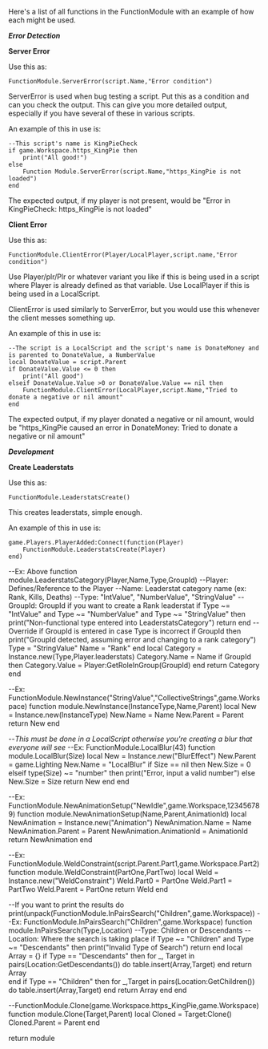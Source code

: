 Here's a list of all functions in the FunctionModule with an example of how each might be used.

**_Error Detection_**

**Server Error**

 Use this as:
 ```
 FunctionModule.ServerError(script.Name,"Error condition")
 ```

ServerError is used when bug testing a script.  Put this as a condition and can you check the output.  This can give you more detailed output, especially if you have several of these in various scripts.  

An example of this in use is:

```
--This script's name is KingPieCheck
if game.Workspace.https_KingPie then
	print("All good!")
else
	Function Module.ServerError(script.Name,"https_KingPie is not loaded")
end
```
 
The expected output, if my player is not present, would be "Error in KingPieCheck: https_KingPie is not loaded"
 
**Client Error**

Use this as:
```
FunctionModule.ClientError(Player/LocalPlayer,script.name,"Error condition")
```

Use Player/plr/Plr or whatever variant you like if this is being used in a script where Player is already defined as that variable.  Use LocalPlayer if this is being used in a LocalScript.

ClientError is used similarly to ServerError, but you would use this whenever the client messes something up.

An example of this in use is:
```
--The script is a LocalScript and the script's name is DonateMoney and is parented to DonateValue, a NumberValue
local DonateValue = script.Parent
if DonateValue.Value <= 0 then
	print("All good")
elseif DonateValue.Value >0 or DonateValue.Value == nil then
	FunctionModule.ClientError(LocalPlayer,script.Name,"Tried to donate a negative or nil amount"
end
```
 
The expected output, if my player donated a negative or nil amount, would be "https_KingPie caused an error in DonateMoney: Tried to donate a negative or nil amount"

**_Development_**

**Create Leaderstats**

Use this as:
```
FunctionModule.LeaderstatsCreate()
```

This creates leaderstats, simple enough.

An example of this in use is:

```
game.Players.PlayerAdded:Connect(function(Player)
	FunctionModule.LeaderstatsCreate(Player)
end)
```

--Ex: Above
function module.LeaderstatsCategory(Player,Name,Type,GroupId)
	--Player: Defines/Reference to the Player
	--Name: Leaderstat category name (ex: Rank, Kills, Deaths)
	--Type: "IntValue", "NumberValue", "StringValue"
	--GroupId: GroupId if you want to create a Rank leaderstat
	if Type ~= "IntValue" and Type ~= "NumberValue" and Type ~= "StringValue" then
	print("Non-functional type entered into LeaderstatsCategory") return end
	--Override if GroupId is entered in case Type is incorrect
	if GroupId then
		print("GroupId detected, assuming error and changing to a rank category")
		Type = "StringValue"
		Name = "Rank"
	end
	local Category = Instance.new(Type,Player.leaderstats)
	Category.Name = Name
	if GroupId then
		Category.Value = Player:GetRoleInGroup(GroupId)
	end
	return Category
end

--Ex: FunctionModule.NewInstance("StringValue","CollectiveStrings",game.Workspace)
function module.NewInstance(InstanceType,Name,Parent)
	local New = Instance.new(InstanceType)
	New.Name = Name
	New.Parent = Parent
	return New
end

--*This must be done in a LocalScript otherwise you're creating a blur that everyone will see*
--Ex: FunctionModule.LocalBlur(43)
function module.LocalBlur(Size)
	local New = Instance.new("BlurEffect")
	New.Parent = game.Lighting
	New.Name = "LocalBlur"
	if Size == nil then
		New.Size = 0
	elseif type(Size) ~= "number" then
		print("Error, input a valid number")
	else
		New.Size = Size
		return New
	end
end

--Ex: FunctionModule.NewAnimationSetup("NewIdle",game.Workspace,123456789)
function module.NewAnimationSetup(Name,Parent,AnimationId)
	local NewAnimation = Instance.new("Animation")
	NewAnimation.Name = Name
	NewAnimation.Parent = Parent
	NewAnimation.AnimationId = AnimationId
	return NewAnimation
end

--Ex: FunctionModule.WeldConstraint(script.Parent.Part1,game.Workspace.Part2)
function module.WeldConstraint(PartOne,PartTwo)
	local Weld = Instance.new("WeldConstraint")
	Weld.Part0 = PartOne
	Weld.Part1 = PartTwo
	Weld.Parent = PartOne
	return Weld
end

--If you want to print the results do print(unpack(FunctionModule.InPairsSearch("Children",game.Workspace))
--Ex: FunctionModule.InPairsSearch("Children",game.Workspace)
function module.InPairsSearch(Type,Location)
	--Type: Children or Descendants
	--Location: Where the search is taking place
	if Type ~= "Children" and Type ~= "Descendants" then
		print("Invalid Type of Search") return
	end
	local Array = {}
	if Type == "Descendants" then
		for _, Target in pairs(Location:GetDescendants()) do
			table.insert(Array,Target) 
		end
		return Array	
	end
	if Type == "Children" then
		for _,Target in pairs(Location:GetChildren()) do
			table.insert(Array,Target)
		end
		return Array 
	end
end

--FunctionModule.Clone(game.Workspace.https_KingPie,game.Workspace)
function module.Clone(Target,Parent)
	local Cloned = Target:Clone()
	Cloned.Parent = Parent
end

return module
